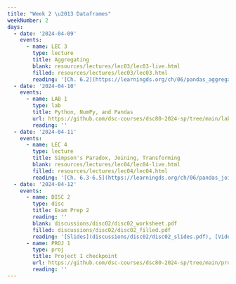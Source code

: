 ```yaml
---
title: "Week 2 \u2013 Dataframes"
weekNumber: 2
days:
  - date: '2024-04-09'
    events:
      - name: LEC 3
        type: lecture
        title: Aggregating
        blank: resources/lectures/lec03/lec03-live.html
        filled: resources/lectures/lec03/lec03.html
        reading: '[Ch. 6.2](https://learningds.org/ch/06/pandas_aggregating.html)'
  - date: '2024-04-10'
    events:
      - name: LAB 1
        type: lab
        title: Python, NumPy, and Pandas
        url: https://github.com/dsc-courses/dsc80-2024-sp/tree/main/labs/lab01
        reading: ''
  - date: '2024-04-11'
    events:
      - name: LEC 4
        type: lecture
        title: Simpson's Paradox, Joining, Transforming
        blank: resources/lectures/lec04/lec04-live.html
        filled: resources/lectures/lec04/lec04.html
        reading: '[Ch. 6.3-6.5](https://learningds.org/ch/06/pandas_joining.html)'
  - date: '2024-04-12'
    events:
      - name: DISC 2
        type: disc
        title: Exam Prep 2
        reading: ''
        blank: discussions/disc02/disc02_worksheet.pdf
        filled: discussions/disc02/disc02_filled.pdf
        reading: '[Slides](discussions/disc02/disc02_slides.pdf), [Video](https://youtu.be/PIedHIU_FIY)'
      - name: PROJ 1
        type: proj
        title: Project 1 checkpoint
        url: https://github.com/dsc-courses/dsc80-2024-sp/tree/main/projects/01-gradebook
        reading: ''
---
```

